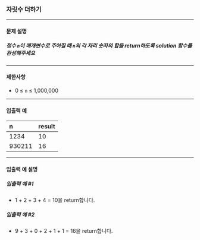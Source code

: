 ### 자릿수 더하기

***

#### 문제 설명
##### 정수 `n`이 매개변수로 주어질 때 `n`의 각 자리 숫자의 합을 return하도록 solution 함수를 완성해주세요

***

#### 제한사항
* 0 ≤ `n` ≤ 1,000,000

***

#### 입출력 예
n	  |result|
|:--  |:--
1234  |	10   |
930211|	16   |

***

#### 입출력 예 설명
##### 입출력 예 #1
* 1 + 2 + 3 + 4 = 10을 return합니다.

##### 입출력 예 #2
* 9 + 3 + 0 + 2 + 1 + 1 = 16을 return합니다.